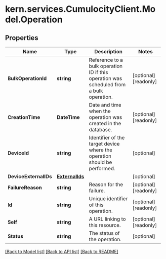 
# kern.services.CumulocityClient.Model.Operation

## Properties

Name | Type | Description | Notes
------------ | ------------- | ------------- | -------------
**BulkOperationId** | **string** | Reference to a bulk operation ID if this operation was scheduled from a bulk operation. | [optional] [readonly] 
**CreationTime** | **DateTime** | Date and time when the operation was created in the database. | [optional] [readonly] 
**DeviceId** | **string** | Identifier of the target device where the operation should be performed. | [optional] 
**DeviceExternalIDs** | [**ExternalIds**](ExternalIds.md) |  | [optional] 
**FailureReason** | **string** | Reason for the failure. | [optional] [readonly] 
**Id** | **string** | Unique identifier of this operation. | [optional] [readonly] 
**Self** | **string** | A URL linking to this resource. | [optional] [readonly] 
**Status** | **string** | The status of the operation. | [optional] 

[[Back to Model list]](../README.md#documentation-for-models)
[[Back to API list]](../README.md#documentation-for-api-endpoints)
[[Back to README]](../README.md)

